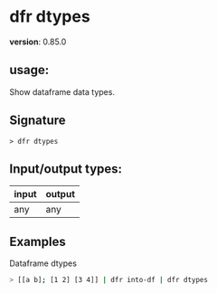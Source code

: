 # dfr dtypes

**version**: 0.85.0

## **usage**:

Show dataframe data types.

## Signature

`> dfr dtypes `

## Input/output types:

| input | output |
| ----- | ------ |
| any   | any    |

## Examples

Dataframe dtypes

```bash
> [[a b]; [1 2] [3 4]] | dfr into-df | dfr dtypes
```
